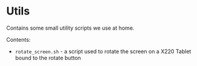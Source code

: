 Utils
=====
Contains some small utility scripts we use at home.

Contents:
* `rotate_screen.sh` - a script used to rotate the screen on a X220 Tablet bound to the rotate button
